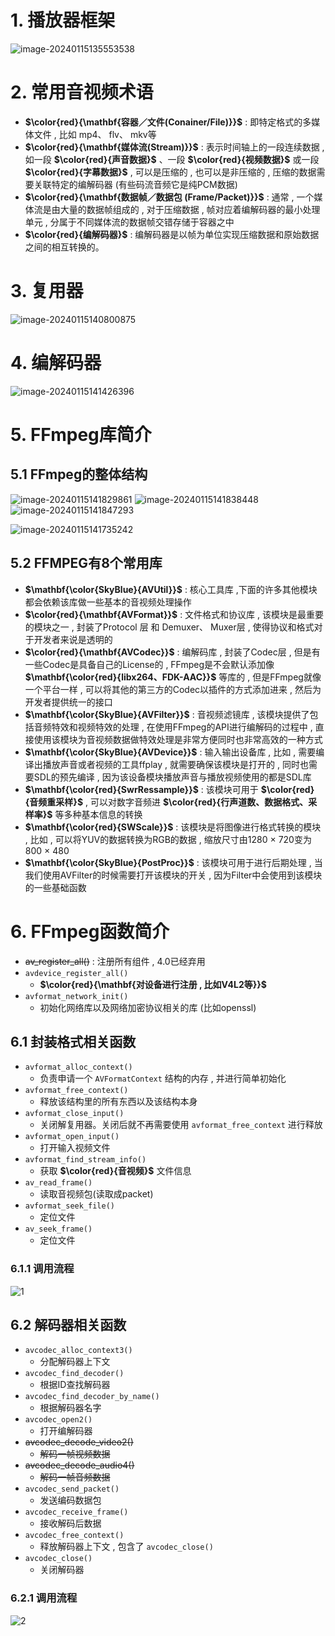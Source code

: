 # 1. 播放器框架

<img src="assets/image-20240115135553538.png" alt="image-20240115135553538" /> 

# 2. 常用音视频术语

* **$\color{red}{\mathbf{容器／文件(Conainer/File)}}$** : 即特定格式的多媒体文件 , 比如 mp4、 flv、 mkv等
* **$\color{red}{\mathbf{媒体流(Stream)}}$** : 表示时间轴上的一段连续数据 , 如一段 **$\color{red}{声音数据}$** 、一段 **$\color{red}{视频数据}$** 或一段 **$\color{red}{字幕数据}$** , 可以是压缩的 , 也可以是非压缩的 , 压缩的数据需要关联特定的编解码器 (有些码流音频它是纯PCM数据)  
* **$\color{red}{\mathbf{数据帧／数据包 (Frame/Packet)}}$** : 通常 , 一个媒体流是由大量的数据帧组成的 , 对于压缩数据 , 帧对应着编解码器的最小处理单元 , 分属于不同媒体流的数据帧交错存储于容器之中
* **$\color{red}{编解码器}$** : 编解码器是以帧为单位实现压缩数据和原始数据之间的相互转换的。  

# 3. 复用器  

<img src="assets/image-20240115140800875.png" alt="image-20240115140800875" /> 

# 4. 编解码器

<img src="assets/image-20240115141426396.png" alt="image-20240115141426396" /> 

# 5. FFmpeg库简介

## 5.1 FFmpeg的整体结构

<img src="assets/image-20240115141829861.png" alt="image-20240115141829861" /> <img src="assets/image-20240115141838448.png" alt="image-20240115141838448" /> <img src="assets/image-20240115141847293.png" alt="image-20240115141847293" /> 

<img src="assets/image-20240115141735242.png" alt="image-20240115141735242" /> 

## 5.2 FFMPEG有8个常用库 

* **$\mathbf{\color{SkyBlue}{AVUtil}}$** : 核心工具库 ,下面的许多其他模块都会依赖该库做一些基本的音视频处理操作
* **$\color{red}{\mathbf{AVFormat}}$** : 文件格式和协议库 , 该模块是最重要的模块之一 , 封装了Protocol 层 和 Demuxer、 Muxer层 , 使得协议和格式对于开发者来说是透明的
* **$\color{red}{\mathbf{AVCodec}}$** : 编解码库 , 封装了Codec层 , 但是有一些Codec是具备自己的License的 , FFmpeg是不会默认添加像 **$\mathbf{\color{red}{libx264、FDK-AAC}}$** 等库的 , 但是FFmpeg就像一个平台一样 , 可以将其他的第三方的Codec以插件的方式添加进来 , 然后为开发者提供统一的接口
* **$\mathbf{\color{SkyBlue}{AVFilter}}$** : 音视频滤镜库 , 该模块提供了包括音频特效和视频特效的处理 , 在使用FFmpeg的API进行编解码的过程中 , 直接使用该模块为音视频数据做特效处理是非常方便同时也非常高效的一种方式
* **$\mathbf{\color{SkyBlue}{AVDevice}}$** : 输入输出设备库 , 比如 , 需要编译出播放声音或者视频的工具ffplay , 就需要确保该模块是打开的 , 同时也需要SDL的预先编译 , 因为该设备模块播放声音与播放视频使用的都是SDL库 
* **$\mathbf{\color{red}{SwrRessample}}$** : 该模块可用于 **$\color{red}{音频重采样}$** , 可以对数字音频进 **$\color{red}{行声道数、数据格式、采样率}$** 等多种基本信息的转换
* **$\mathbf{\color{red}{SWScale}}$** : 该模块是将图像进行格式转换的模块 , 比如 , 可以将YUV的数据转换为RGB的数据 , 缩放尺寸由1280 × 720变为800 × 480
* **$\mathbf{\color{SkyBlue}{PostProc}}$** : 该模块可用于进行后期处理 , 当我们使用AVFilter的时候需要打开该模块的开关 , 因为Filter中会使用到该模块的一些基础函数

# 6. FFmpeg函数简介

* ~~av_register_all()~~ : 注册所有组件 , 4.0已经弃用
* `avdevice_register_all()` 
  * **$\color{red}{\mathbf{对设备进行注册 , 比如V4L2等}}$**
* `avformat_network_init()` 
  * 初始化网络库以及网络加密协议相关的库 (比如openssl) 

## 6.1 封装格式相关函数

* `avformat_alloc_context()` 
  * 负责申请一个 `AVFormatContext` 结构的内存 , 并进行简单初始化  
* `avformat_free_context()`
  * 释放该结构里的所有东西以及该结构本身
* `avformat_close_input()`
  * 关闭解复用器。关闭后就不再需要使用 `avformat_free_context` 进行释放  
* `avformat_open_input()` 
  * 打开输入视频文件
* `avformat_find_stream_info()`
  * 获取 **$\color{red}{音视频}$** 文件信息
* `av_read_frame()`
  * 读取音视频包(读取成packet)
* `avformat_seek_file()`
  * 定位文件
* `av_seek_frame()`
  * 定位文件  

### 6.1.1 调用流程

<img src="assets/1.jpg" alt="1" /> 

## 6.2 解码器相关函数

* `avcodec_alloc_context3()` 
  * 分配解码器上下文
* `avcodec_find_decoder()` 
  * 根据ID查找解码器
* `avcodec_find_decoder_by_name()` 
  * 根据解码器名字
* `avcodec_open2()` 
  * 打开编解码器
* ~~avcodec_decode_video2()~~  
  * ~~解码一帧视频数据~~
* ~~avcodec_decode_audio4()~~ 
  * ~~解码一帧音频数据~~
* `avcodec_send_packet()` 
  * 发送编码数据包
* `avcodec_receive_frame()` 
  * 接收解码后数据
* `avcodec_free_context()` 
  * 释放解码器上下文 , 包含了 `avcodec_close()`
* `avcodec_close()` 
  * 关闭解码器  

### 6.2.1 调用流程

<img src="assets/2.jpg" alt="2" /> 
